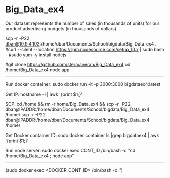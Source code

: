 # Big_Data_ex4

Our dataset represents the number of sales (in thousands of units) for our product advertising budgets (in thousands of dollars).


scp -r -P22 dbar@10.9.4.103:/home/dbar/Documents/School/bigdata/Big_Data_ex4 .
#curl --silent --location https://rpm.nodesource.com/setup_10.x | sudo bash -
#sudo yum -y install nodejs

#git clone https://github.com/stermaneran/Big_Data_ex4
cd /home/Big_Data_ex4
node app








***********
Run docker container:
sudo docker run -it -p 3000:3000  bigdataex4:latest

Get IP:
hostname -I | awk '{print $1;}'

SCP:
cd /home && rm -r home/Big_Data_ex4 && scp -r -P22 dbar@IPADDR:/home/dbar/Documents/School/bigdata/Big_Data_ex4 /home/
scp -r -P22 dbar@IPADDR:/home/dbar/Documents/School/bigdata/Big_Data_ex4 /home/

Get Docker container ID:
sudo docker container ls |grep bigdataex4 | awk '{print $1;}'

Run node server:
sudo docker exec CONT_ID /bin/bash -c "cd /home/Big_Data_ex4 ; node app"


**********

(sudo docker exec <DOCKER_CONT_ID> /bin/bash -c '<CMD>')
